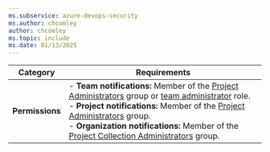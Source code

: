 ```yaml
---
ms.subservice: azure-devops-security
ms.author: chcomley
author: chcomley
ms.topic: include
ms.date: 01/13/2025
---
```


| Category | Requirements |
|--------------|-------------|
|**Permissions**  |- **Team notifications:** Member of the [Project Administrators](../../security/change-project-level-permissions.md) group or [team administrator](../../settings/add-team-administrator.md) role.<br>- **Project notifications:** Member of the [Project Administrators](../../security/change-project-level-permissions.md) group. <br>- **Organization notifications:** Member of the [Project Collection Administrators](../../security/change-organization-collection-level-permissions.md) group.|
